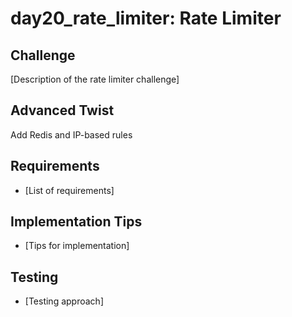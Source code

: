 # day20_rate_limiter: Rate Limiter

## Challenge
[Description of the rate limiter challenge]

## Advanced Twist
Add Redis and IP-based rules

## Requirements
- [List of requirements]

## Implementation Tips
- [Tips for implementation]

## Testing
- [Testing approach]
